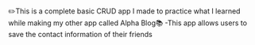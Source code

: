 ✏️This is a complete basic CRUD app I made to practice what I learned while making my other app called Alpha Blog📚
-This app allows users to save the contact information of their friends